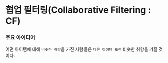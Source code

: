 # 협업 필터링(Collaborative Filtering : CF)

### 주요 아이디어
어떤 아이템에 대해 ```비슷한 취향```을 가진 사람들은 ```다른 아이템 또한``` 비슷한 취향을 가질 것이다. 